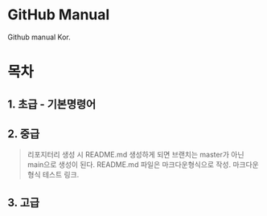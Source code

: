# GitHub Manual
Github manual Kor.

# 목차
## 1. 초급 - 기본명령어
>

## 2. 중급
> 리포지터리 생성 시 README.md 생성하게 되면 브랜치는 master가 아닌 main으로 생성이 된다.
> README.md 파일은 마크다운형식으로 작성.
> 마크다운 형식 테스트 링크.

## 3. 고급



